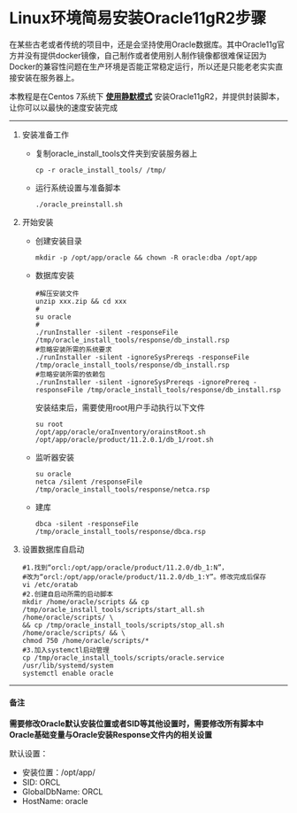 # Linux环境简易安装Oracle11gR2步骤

在某些古老或者传统的项目中，还是会坚持使用Oracle数据库。其中Oracle11g官方并没有提供docker镜像，自己制作或者使用别人制作镜像都很难保证因为Docker的兼容性问题在生产环境是否能正常稳定运行，所以还是只能老老实实直接安装在服务器上。

本教程是在Centos 7系统下 **<u>使用静默模式</u>** 安装Oracle11gR2，并提供封装脚本，让你可以以最快的速度安装完成

---

1. 安装准备工作   
   * 复制oracle_install_tools文件夹到安装服务器上

     ```shell
     cp -r oracle_install_tools/ /tmp/
     ```

   * 运行系统设置与准备脚本

     ```shell
     ./oracle_preinstall.sh
     ```

2. 开始安装

   * 创建安装目录 

     ```shell
     mkdir -p /opt/app/oracle && chown -R oracle:dba /opt/app
     ```

   * 数据库安装

     ```shell
     #解压安装文件
     unzip xxx.zip && cd xxx
     #
     su oracle
     #
     ./runInstaller -silent -responseFile /tmp/oracle_install_tools/response/db_install.rsp
     #忽略安装所需的系统要求
     ./runInstaller -silent -ignoreSysPrereqs -responseFile /tmp/oracle_install_tools/response/db_install.rsp
     #忽略安装所需的依赖包
     ./runInstaller -silent -ignoreSysPrereqs -ignorePrereq -responseFile /tmp/oracle_install_tools/response/db_install.rsp
     ```
     安装结束后，需要使用root用户手动执行以下文件

     ```shell
     su root
     /opt/app/oracle/oraInventory/orainstRoot.sh
     /opt/app/oracle/product/11.2.0.1/db_1/root.sh
     ```
   * 监听器安装
     ```shell
     su oracle
     netca /silent /responseFile /tmp/oracle_install_tools/response/netca.rsp
     ```
     
   * 建库
     ```shell
     dbca -silent -responseFile /tmp/oracle_install_tools/response/dbca.rsp
     ```

3. 设置数据库自启动

   ```shell
   #1.找到“orcl:/opt/app/oracle/product/11.2.0/db_1:N”， 
   #改为“orcl:/opt/app/oracle/product/11.2.0/db_1:Y”。修改完成后保存
   vi /etc/oratab
   #2.创建自启动所需的启动脚本
   mkdir /home/oracle/scripts && cp /tmp/oracle_install_tools/scripts/start_all.sh /home/oracle/scripts/ \
   && cp /tmp/oracle_install_tools/scripts/stop_all.sh /home/oracle/scripts/ && \
   chmod 750 /home/oracle/scripts/*
   #3.加入systemctl启动管理
   cp /tmp/oracle_install_tools/scripts/oracle.service /usr/lib/systemd/system
   systemctl enable oracle
   ```
---
#### 备注
**需要修改Oracle默认安装位置或者SID等其他设置时，需要修改所有脚本中Oracle基础变量与Oracle安装Response文件内的相关设置**

默认设置：
  * 安装位置：/opt/app/
  * SID: ORCL
  * GlobalDbName: ORCL
  * HostName: oracle



